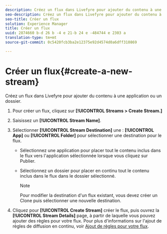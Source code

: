 ```yaml
---
description: Créez un flux dans Livefyre pour ajouter du contenu à une application ou un dossier.
seo-description: Créez un flux dans Livefyre pour ajouter du contenu à une application ou un dossier.
seo-title: Créer un flux
solution: Experience Manager
title: Créer un flux
uuid: 2874660 b-d 26 b -4 e 21-b 24 e -484744 e 2303 a
translation-type: tm+mt
source-git-commit: 0c5420fcb3ba2e12375e92d4574d0a6dff310869

---
```



# Créer un flux{#create-a-new-stream}

Créez un flux dans Livefyre pour ajouter du contenu à une application ou un dossier.

1. Pour créer un flux, cliquez sur **[!UICONTROL Streams > Create Stream.]**
1. Saisissez un **[!UICONTROL Stream Name]**.
1. Sélectionner **[!UICONTROL Stream Destination]** une : **[!UICONTROL App]** ou **[!UICONTROL Folder]** pour sélectionner une destination pour le flux.

   * Sélectionnez une application pour placer tout le contenu inclus dans le flux vers l&#39;application sélectionnée lorsque vous cliquez sur Publier.
   * Sélectionnez un dossier pour placer en continu tout le contenu inclus dans le flux dans le dossier sélectionné.

      >[!NOTE]
      >
      >Pour modifier la destination d&#39;un flux existant, vous devez créer un Clone puis sélectionner une nouvelle destination.

1. Cliquez pour **[!UICONTROL Create Stream]** créer le flux, puis ouvrez la **[!UICONTROL Stream Details]** page, à partir de laquelle vous pouvez ajouter des règles pour votre flux. Pour plus d&#39;informations sur l&#39;ajout de règles de diffusion en continu, voir [Ajout de règles pour votre flux](../c-streams/t-add-rules-for-your-stream.md#t_add_rules_for_your_stream).
